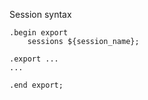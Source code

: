 


Session syntax
```
.begin export
    sessions ${session_name};

.export ...
...

.end export;
```